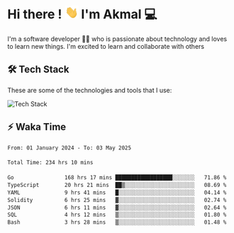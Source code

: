# Hi there ! <img src="https://github.com/ABSphreak/ABSphreak/blob/master/gifs/Hi.gif" width="30"> I'm Akmal  💻

I'm a software developer 👨‍💻 who is passionate about technology and loves to learn new things. I'm excited to learn and collaborate with others

## 🛠️ Tech Stack

These are some of the technologies and tools that I use:

![Tech Stack](https://skillicons.dev/icons?i=typescript,nodejs,javascript,express,nest,sequelize,go,rabbitmq,python,solidity,react,vue,next,nuxtjs,webpack,vite,tailwindcss,bootstrap,css,scss,html,vercel,firebase,heroku,netlify,docker,postgresql,mongodb,redis,mysql,graphql,git,github,gitlab,vscode,figma,postman,pytorch,tensorflow,bash)

## ⚡ Waka Time
<!--START_SECTION:waka-->

```txt
From: 01 January 2024 - To: 03 May 2025

Total Time: 234 hrs 10 mins

Go                168 hrs 17 mins ██████████████████░░░░░░░   71.86 %
TypeScript        20 hrs 21 mins  ██▒░░░░░░░░░░░░░░░░░░░░░░   08.69 %
YAML              9 hrs 41 mins   █░░░░░░░░░░░░░░░░░░░░░░░░   04.14 %
Solidity          6 hrs 25 mins   ▓░░░░░░░░░░░░░░░░░░░░░░░░   02.74 %
JSON              6 hrs 11 mins   ▓░░░░░░░░░░░░░░░░░░░░░░░░   02.64 %
SQL               4 hrs 12 mins   ▒░░░░░░░░░░░░░░░░░░░░░░░░   01.80 %
Bash              3 hrs 28 mins   ▒░░░░░░░░░░░░░░░░░░░░░░░░   01.48 %
```

<!--END_SECTION:waka-->


